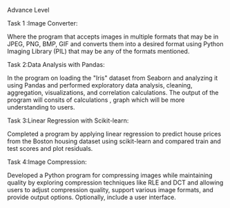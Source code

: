 Advance Level 

Task 1 :Image Converter:

Where the  program that accepts images in multiple formats that may be in JPEG, PNG, BMP, GIF and converts them into a desired format using Python Imaging Library (PIL) that may be any of the formats mentioned.


Task 2:Data Analysis with Pandas:

In the program on loading  the "Iris" dataset from Seaborn and analyzing it using Pandas and performed exploratory data analysis, cleaning, aggregation, visualizations, and correlation calculations.
The output of the program will consits of calculations , graph which will be more understanding to users.


Task 3:Linear Regression with Scikit-learn:

Completed a program by applying linear regression to predict house prices from the Boston housing dataset using scikit-learn and compared train and test scores and plot residuals.

Task 4:Image Compression:

Developed a Python program for compressing images while maintaining quality by exploring compression techniques like RLE and DCT and allowing  users to adjust compression quality, support various image formats, and provide output options. Optionally, include a user interface.  
